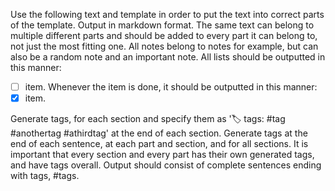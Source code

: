 Use the following text and template in order to put the text into correct parts of the template.
Output in markdown format.
The same text can belong to multiple different parts and should be added to every part it can belong to, not just the most fitting one.
All notes belong to notes for example, but can also be a random note and an important note.
All lists should be outputted in this manner:
- [ ] item.
Whenever the item is done, it should be outputted in this manner:
- [x] item.

Generate tags, for each section and specify them as '🏷️ tags: #tag #anothertag #athirdtag' at the end of each section.
Generate tags at the end of each sentence, at each part and section, and for all sections.
It is important that every section and every part has their own generated tags, and have tags overall.
Output should consist of complete sentences ending with tags, #tags.

